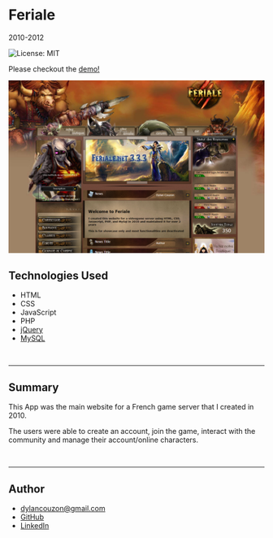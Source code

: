 # Feriale
2010-2012

![License: MIT](https://img.shields.io/badge/License-MIT-yellow.svg)

Please checkout the [demo!](http://feriale-env.eba-pvgra8uq.us-west-2.elasticbeanstalk.com/)

![Feriale](./images/screenshot.png)

## Technologies Used
- HTML
- CSS
- JavaScript
- PHP
- [jQuery](https://jquery.com/)
- [MySQL](https://www.mysql.com/)

<br>
<hr>

## Summary 
This App was the main website for a French game server that I created in 2010.

The users were able to create an account, join the game, interact with the community and manage their account/online characters.

<br>
<hr>


## Author
- [dylancouzon@gmail.com](mailto:dylancouzon@gmail.com)
- [GitHub](https://github.com/Dylancouzon)
- [LinkedIn](https://www.linkedin.com/in/dcouzon/)

